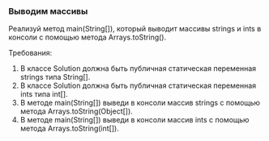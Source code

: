 
### Выводим массивы

Реализуй метод main(String[]), который выводит массивы strings и ints в консоли с помощью метода Arrays.toString().


Требования:
1.	В классе Solution должна быть публичная статическая переменная strings типа String[].
2.	В классе Solution должна быть публичная статическая переменная ints типа int[].
3.	В методе main(String[]) выведи в консоли массив strings с помощью метода Arrays.toString(Object[]).
4.	В методе main(String[]) выведи в консоли массив ints с помощью метода Arrays.toString(int[]).
